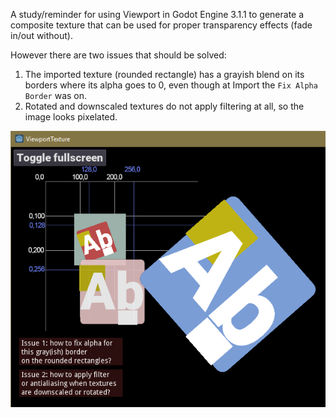 A study/reminder for using Viewport in Godot Engine 3.1.1 to generate a composite texture that can be used for proper transparency effects (fade in/out without).

However there are two issues that should be solved:

1. The imported texture (rounded rectangle) has a grayish blend on its borders where its alpha goes to 0, even though at Import the `Fix Alpha Border` was on.
2. Rotated and downscaled textures do not apply filtering at all, so the image looks pixelated.

![A screenshot](https://raw.githubusercontent.com/sszigeti/godot3.1.1-viewport-texture-study/master/screenshot.png)

